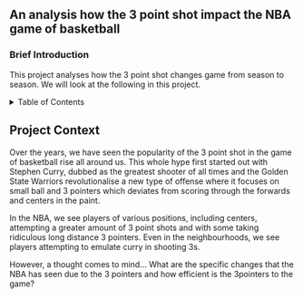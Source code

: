 ## An analysis how the 3 point shot impact the NBA game of basketball

### Brief Introduction
This project analyses how the 3 point shot changes game from season to season. We will look at the following in this project.

<!-- TABLE OF CONTENTS -->
<details>
  <summary>Table of Contents</summary>
  <ol>
    <li>
      <a href="#project-context">Project Context</a>
    </li>
    <li>
      <a href="#getting-started">Getting Started</a>
      <ul>
        <li><a href="#prerequisites">Prerequisites</a></li>
        <li><a href="#installation">Installation</a></li>
      </ul>
    </li>
    <li><a href="#usage">Usage</a></li>
    <li><a href="#roadmap">Roadmap</a></li>
    <li><a href="#contributing">Contributing</a></li>
    <li><a href="#license">License</a></li>
    <li><a href="#contact">Contact</a></li>
    <li><a href="#acknowledgments">Acknowledgments</a></li>
  </ol>
</details>

<!-- PROJECT CONTEXT -->
## Project Context

Over the years, we have seen the popularity of the 3 point shot in the game of basketball rise all around us. This whole hype first started out with Stephen Curry, dubbed as the greatest shooter of all times and the Golden State Warriors revolutionalise a new type of offense where it focuses on small ball and 3 pointers which deviates from scoring through the forwards and centers in the paint.

In the NBA, we see players of various positions, including centers, attempting a greater amount of 3 point shots and with some taking ridiculous long distance 3 pointers. Even in the neighbourhoods, we see players attempting to emulate curry in shooting 3s.

However, a thought comes to mind... What are the specific changes that the NBA has seen due to the 3 pointers and how efficient is the 3pointers to the game?

